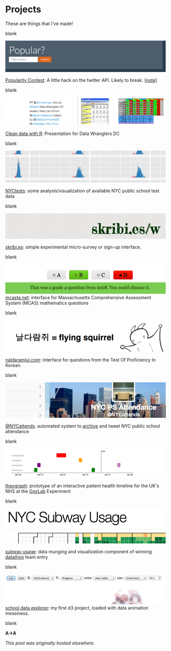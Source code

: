 # Projects



These are things that I've made!

<span>blank</span>

<a href="http://popular.herokuapp.com/"><img class="aligncenter  wp-image-865" alt="popularity contest" src="screen-shot-2014-03-02-at-12-52-04-pm.png"></a>

<a href="http://popular.herokuapp.com/">Popularity Contest</a>: A little hack on the twitter API. Likely to break. [<a href="http://planspace.org/2014/03/02/popularity-contest/">note</a>]

<span>blank</span>

<a href="http://planspace.org/2014/01/07/clean-data-with-r/"><img class="aligncenter  wp-image-771" alt="funny data" src="screen-shot-2014-01-10-at-9-21-22-pm.png"></a>

<a href="http://planspace.org/2014/01/07/clean-data-with-r/">Clean data with R</a>: Presentation for Data Wranglers DC

<span>blank</span>

<a href="http://planspace.org/2014/01/10/nyc-test-data/"><img class="aligncenter  wp-image-560" alt="test data graph snippet" src="screen-shot-2013-11-17-at-6-46-26-pm.png"></a>

<a href="http://planspace.org/2014/01/10/nyc-test-data/">NYCtests</a>: some analysis/visualization of available NYC public school test data

<span>blank</span>

<a href="http://www.skribi.es/"><img class="aligncenter  wp-image-446" alt="skribi.es" src="screen-shot-2013-10-13-at-11-01-30-pm.png"></a>

<a href="http://www.skribi.es/">skribi.es</a>: simple experimental micro-survey or sign-up interface.

<span>blank</span>

<a href="http://mcasta.net/"><img class="aligncenter  wp-image-390" alt="mcasta.net" src="screen-shot-2013-10-10-at-9-05-52-pm.png"></a> <a href="http://mcasta.net/">mcasta.net</a>: interface for Massachusetts Comprehensive Assessment System (MCAS) mathematics questions

<span>blank</span>

<a href="http://www.naldaramjui.com/"><img class=" wp-image-388 aligncenter" alt="flying squirrel image" src="screen-shot-2013-10-10-at-8-54-42-pm.png"></a>

<a href="http://www.naldaramjui.com/">naldaramjui.com</a>: interface for questions from the Test Of Proficiency In Korean.

<span>blank</span>

<a href="https://twitter.com/NYCattends"><img class="aligncenter  wp-image-458" alt="@NYCattends" src="screen-shot-2013-10-13-at-11-33-08-pm.png"></a>

<a href="https://twitter.com/NYCattends">@NYCattends</a>: automated system to&#160;<a href="http://bit.ly/NYCattdarch">archive</a>&#160;and tweet NYC public school attendance

<span>blank</span>

<a href="http://bit.ly/theograph"><img class="aligncenter  wp-image-455" alt="my life, my health" src="screen-shot-2013-10-13-at-11-22-28-pm.png"></a>

<a href="http://bit.ly/theograph">theograph</a>: prototype of an interactive patient health timeline for the UK's NHS at the <a href="http://thegovlab.org/">GovLab</a>&#160;Experiment

<span>blank</span>

<a href="http://bit.ly/NYCsubway"><img class="aligncenter  wp-image-451" alt="subway usage" src="screen-shot-2013-10-13-at-11-10-10-pm.png"></a>

<a href="http://bit.ly/NYCsubway">subway usage</a>: data munging and visualization component of winning <a href="http://ipk.nyu.edu/initiatives/datathons">datathon</a> team entry

<span>blank</span>

<a href="http://bit.ly/NYCd3schools"><img class="aligncenter  wp-image-452" alt="school data explorer" src="screen-shot-2013-10-13-at-11-13-39-pm.png"></a><a href="http://bit.ly/NYCd3schools">school data explorer</a>: my first d3 project, loaded with data animation messiness.

<span>blank</span>

<strong>A&#8594;A</strong>



*This post was originally hosted elsewhere.*
